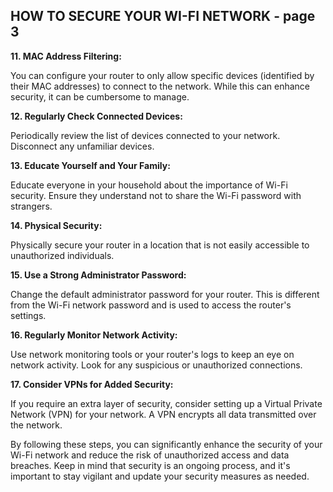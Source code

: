 ## HOW TO SECURE YOUR WI-FI NETWORK - page 3

**11. MAC Address Filtering:**

You can configure your router to only allow specific devices (identified by their MAC addresses) to connect to the network. While this can enhance security, it can be cumbersome to manage.

**12. Regularly Check Connected Devices:**

Periodically review the list of devices connected to your network. Disconnect any unfamiliar devices.

**13. Educate Yourself and Your Family:**

Educate everyone in your household about the importance of Wi-Fi security. Ensure they understand not to share the Wi-Fi password with strangers.

**14. Physical Security:**

Physically secure your router in a location that is not easily accessible to unauthorized individuals.

**15. Use a Strong Administrator Password:**

Change the default administrator password for your router. This is different from the Wi-Fi network password and is used to access the router's settings.

**16. Regularly Monitor Network Activity:**

Use network monitoring tools or your router's logs to keep an eye on network activity. Look for any suspicious or unauthorized connections.

**17. Consider VPNs for Added Security:**

If you require an extra layer of security, consider setting up a Virtual Private Network (VPN) for your network. A VPN encrypts all data transmitted over the network.

By following these steps, you can significantly enhance the security of your Wi-Fi network and reduce the risk of unauthorized access and data breaches. Keep in mind that security is an ongoing process, and it's important to stay vigilant and update your security measures as needed.